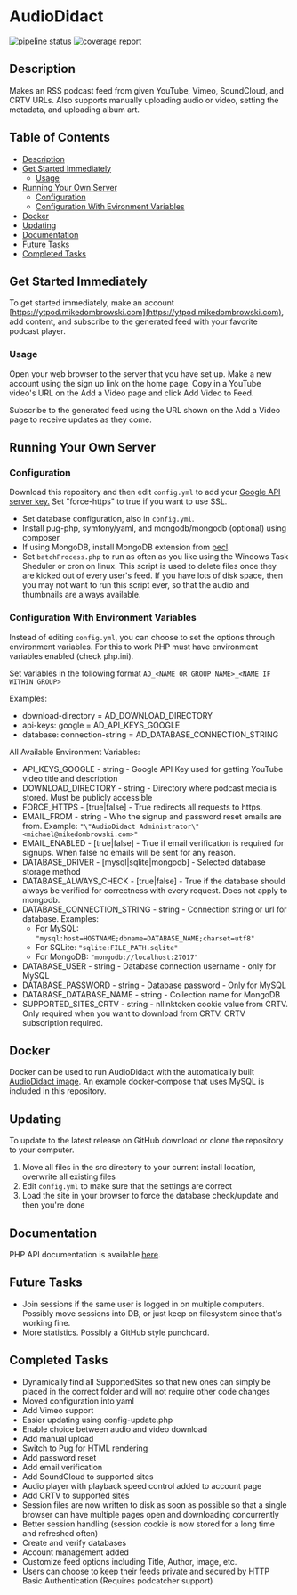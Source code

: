 # AudioDidact

[![pipeline status](http://git.home.mikedombrowski.com/michael/AudioDidact/badges/master/pipeline.svg)](http://git.home.mikedombrowski.com/michael/AudioDidact/commits/master)
[![coverage report](http://git.home.mikedombrowski.com/michael/AudioDidact/badges/master/coverage.svg)](http://git.home.mikedombrowski.com/michael/AudioDidact/commits/master)

## Description

Makes an RSS podcast feed from given YouTube, Vimeo, SoundCloud, and CRTV URLs. Also supports manually uploading audio
or video, setting the metadata, and uploading album art.

## Table of Contents

- [Description](#description)
- [Get Started Immediately](#get-started-immediately)
  - [Usage](#usage)
- [Running Your Own Server](#running-your-own-server)
  - [Configuration](#configuration)
  - [Configuration With Evironment Variables](#configuration-with-evironment-variables)
- [Docker](#docker)
- [Updating](#updating)
- [Documentation](#documentation)
- [Future Tasks](#future-tasks)
- [Completed Tasks](#completed-tasks)

## Get Started Immediately

To get started immediately, make an account [https://ytpod.mikedombrowski.com](https://ytpod.mikedombrowski.com), add content, and subscribe to the generated feed with your favorite podcast player.

### Usage

Open your web browser to the server that you have set up. Make a new account using the sign up link on the home page. Copy in a YouTube video's URL on the Add a Video page and click Add Video to Feed.

Subscribe to the generated feed using the URL shown on the Add a Video page to receive updates as they come.

## Running Your Own Server

### Configuration

Download this repository and then edit `config.yml` to add your [Google API server key.](https://console.developers.google.com/apis/credentials)
Set "force-https" to true if you want to use SSL.

- Set database configuration, also in `config.yml`.
- Install pug-php, symfony/yaml, and mongodb/mongodb (optional) using composer
- If using MongoDB, install MongoDB extension from [pecl](https://pecl.php.net/package/mongodb).
- Set `batchProcess.php` to run as often as you like using the Windows Task Sheduler or cron on linux. This script is used to delete files once they are kicked out of every user's feed. If you have lots of disk space, then you may not want to run this script ever, so that the audio and thumbnails are always available.

### Configuration With Environment Variables

Instead of editing `config.yml`, you can choose to set the options through environment variables. For this to work PHP 
must have environment variables enabled (check php.ini).

Set variables in the following format `AD_<NAME OR GROUP NAME>_<NAME IF WITHIN GROUP>`

Examples:

- download-directory = AD_DOWNLOAD_DIRECTORY
- api-keys: google = AD_API_KEYS_GOOGLE
- database: connection-string = AD_DATABASE_CONNECTION_STRING

All Available Environment Variables:
- API_KEYS_GOOGLE - string - Google API Key used for getting YouTube video title and description
- DOWNLOAD_DIRECTORY - string - Directory where podcast media is stored. Must be publicly accessible
- FORCE_HTTPS - [true|false] - True redirects all requests to https.
- EMAIL_FROM - string - Who the signup and password reset emails are from. Example: `"\"AudioDidact Administrator\"<michael@mikedombrowski.com>"`
- EMAIL_ENABLED - [true|false] - True if email verification is required for signups. When false no emails will be sent for any reason.
- DATABASE_DRIVER - [mysql|sqlite|mongodb] - Selected database storage method
- DATABASE_ALWAYS_CHECK - [true|false] - True if the database should always be verified for correctness with every request. Does not apply to mongodb.
- DATABASE_CONNECTION_STRING - string - Connection string or url for database. Examples:
  - For MySQL: `"mysql:host=HOSTNAME;dbname=DATABASE_NAME;charset=utf8"`
  - For SQLite: `"sqlite:FILE_PATH.sqlite"`
  - For MongoDB: `"mongodb://localhost:27017"`
- DATABASE_USER - string - Database connection username - only for MySQL
- DATABASE_PASSWORD - string - Database password - Only for MySQL
- DATABASE_DATABASE_NAME - string - Collection name for MongoDB
- SUPPORTED_SITES_CRTV - string - nllinktoken cookie value from CRTV. Only required when you want to download from CRTV. CRTV subscription required.

## Docker
Docker can be used to run AudioDidact with the automatically built [AudioDidact image](https://hub.docker.com/r/mikedombo/audiodidact/). An example docker-compose that uses MySQL is included in this repository.

## Updating

To update to the latest release on GitHub download or clone the repository to your computer.

1. Move all files in the src directory to your current install location, overwrite all existing files
1. Edit `config.yml` to make sure that the settings are correct
1. Load the site in your browser to force the database check/update and then you're done

## Documentation

PHP API documentation is available [here](https://MikeDombo.github.io/AudioDidact/html/index.html).

## Future Tasks

- Join sessions if the same user is logged in on multiple computers. Possibly move sessions into DB, or just keep on filesystem since that's working fine.
- More statistics. Possibly a GitHub style punchcard.

## Completed Tasks

- Dynamically find all SupportedSites so that new ones can simply be placed in the correct folder and will not require other code changes
- Moved configuration into yaml
- Add Vimeo support
- Easier updating using config-update.php
- Enable choice between audio and video download
- Add manual upload
- Switch to Pug for HTML rendering
- Add password reset
- Add email verification
- Add SoundCloud to supported sites
- Audio player with playback speed control added to account page
- Add CRTV to supported sites
- Session files are now written to disk as soon as possible so that a single browser can have multiple pages open and downloading concurrently
- Better session handling (session cookie is now stored for a long time and refreshed often)
- Create and verify databases
- Account management added
- Customize feed options including Title, Author, image, etc.
- Users can choose to keep their feeds private and secured by HTTP Basic Authentication (Requires podcatcher support)
